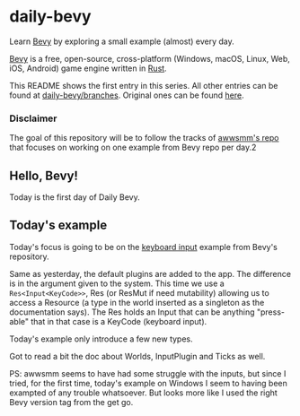 # daily-bevy

Learn [Bevy](https://bevyengine.org/) by exploring a small example (almost) every day.

[Bevy](https://github.com/bevyengine/bevy/) is a free, open-source, cross-platform (Windows, macOS, Linux, Web, iOS, Android) game engine written in [Rust](https://www.rust-lang.org/).

This README shows the first entry in this series. All other entries can be found at [daily-bevy/branches](https://github.com/vroussea/daily-bevy/branches).
Original ones can be found [here](https://github.com/awwsmm/daily-bevy/branches).

### Disclaimer
The goal of this repository will be to follow the tracks of [awwsmm's repo](https://github.com/awwsmm/daily-bevy/blob/master/README.md) that focuses on working on one example from Bevy repo per day.2

## Hello, Bevy!

Today is the first day of Daily Bevy.

## Today's example
Today's focus is going to be on the [keyboard input](https://github.com/bevyengine/bevy/blob/main/examples/input/keyboard_input.rs) example from Bevy's repository.

Same as yesterday, the default plugins are added to the app. The difference is in the argument given to the system. This time we use a `Res<Input<KeyCode>>`, Res (or ResMut if need mutability) allowing us to access a Resource (a type in the world inserted as a singleton as the documentation says). The Res holds an Input that can be anything "press-able" that in that case is a KeyCode (keyboard input).

Today's example only introduce a few new types.

Got to read a bit the doc about Worlds, InputPlugin and Ticks as well.

PS: awwsmm seems to have had some struggle with the inputs, but since I tried, for the first time, today's example on Windows I seem to having been exampted of any trouble whatsoever. But looks more like I used the right Bevy version tag from the get go.